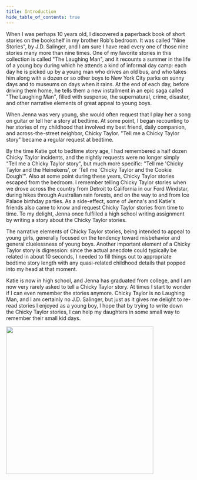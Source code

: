 ```yaml
---
title: Introduction
hide_table_of_contents: true
---
```


When I was perhaps 10 years old, I discovered a paperback book of short stories on the bookshelf in my brother Rob's bedroom. It was called "Nine Stories", by J.D. Salinger, and I am sure I have read every one of those nine stories many more than nine times. One of my favorite stories in this collection is called "The Laughing Man", and it recounts a summer in the life of a young boy during which he attends a kind of informal day camp: each day he is picked up by a young man who drives an old bus, and who takes him along with a dozen or so other boys to New York City parks on sunny days and to museums on days when it rains. At the end of each day, before driving them home, he tells them a new installment in an epic saga called "The Laughing Man", filled with suspense, the supernatural, crime, disaster, and other narrative elements of great appeal to young boys.

When Jenna was very young, she would often request that I play her a song on guitar or tell her a story at bedtime. At some point, I began recounting to her stories of my childhood that involved my best friend, daily companion, and across-the-street neighbor, Chicky Taylor.  "Tell me a Chicky Taylor story" became a regular request at bedtime.

By the time Katie got to bedtime story age, I had remembered a half dozen Chicky Taylor incidents, and the nightly requests were no longer simply "Tell me a Chicky Taylor story", but much more specific: "Tell me 'Chicky Taylor and the Heinekens', or 'Tell me `Chicky Taylor and the Cookie Dough'". Also at some point during these years, Chicky Taylor stories escaped from the bedroom. I remember telling Chicky Taylor stories when we drove across the country from Detroit to California in our Ford Windstar, during hikes through Australian rain forests, and on the way to and from Ice Palace birthday parties.  As a side-effect, some of Jenna's and Katie's friends also came to know and request Chicky Taylor stories from time to time. To my delight, Jenna once fulfilled a high school writing assignment by writing a story about the Chicky Taylor stories.

The narrative elements of Chicky Taylor stories, being intended to appeal to young girls, generally focused on the tendency toward misbehavior and general cluelessness of young boys. Another important element of a Chicky Taylor story is digression: since the actual anecdote could typically be related in about 10 seconds, I needed to fill things out to appropriate bedtime story length with any quasi-related childhood details that popped into my head at that moment.

Katie is now in high school, and Jenna has graduated from college, and I am now very rarely asked to tell a Chicky Taylor story. At times I start to wonder if I can even remember the stories anymore.  Chicky Taylor is no Laughing Man, and I am certainly no J.D. Salinger, but just as it gives me delight to re-read stories I enjoyed as a young boy, I hope that by trying to write down the Chicky Taylor stories, I can help my daughters in some small way to remember their small kid days.

<img height="400px" src="/img/chicky-taylor/chicky-taylor-apollo-11.png" />
